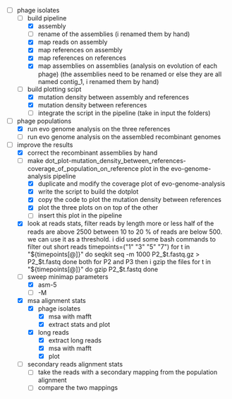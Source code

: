 - [ ] phage isolates
    - [ ] build pipeline
        - [x] assembly
        - [ ] rename of the assemblies (i renamed them by hand)
        - [x] map reads on assembly
        - [x] map references on assembly
        - [x] map references on references
        - [x] map assemblies on assemblies (analysis on evolution of each phage)
            (the assemblies need to be renamed or else they are all named contig_1, i renamed them by hand)
    - [ ] build plotting scipt
        - [x] mutation density between assembly and references
        - [x] mutation density between references
        - [ ] integrate the script in the pipeline (take in input the folders)
- [ ] phage populations
    - [x] run evo genome analysis on the three references
    - [ ] run evo genome analysis on the assembled recombinant genomes
- [ ] improve the results
    - [x] correct the recombinant assemblies by hand
    - [ ] make dot_plot-mutation_density_between_references-coverage_of_population_on_reference plot in the evo-genome-analysis pipeline
        - [x] duplicate and modify the coverage plot of evo-genome-analysis
        - [x] write the script to build the dotplot
        - [x] copy the code to plot the mutation density between references
        - [x] plot the three plots on on top of the other
        - [ ] insert this plot in the pipeline
    - [x] look at reads stats, filter reads by length
        more or less half of the reads are above 2500
        between 10 to 20 % of reads are below 500. we can use it as a threshold.
        i did used some bash commands to filter out short reads
        timepoints=("1" "3" "5" "7")
        for t in "${timepoints[@]}"
        do
        seqkit seq -m 1000 P2_$t.fastq.gz > P2_$t.fastq
        done
        both for P2 and P3
        then i gzip the files
        for t in "${timepoints[@]}"
        do
        gzip P2_$t.fastq
        done
    - [ ] sweep minimap parameters
        - [x] asm-5
        - [ ] -M
    - [x] msa alignment stats
        - [x] phage isolates
            - [x] msa with mafft
            - [x] extract stats and plot
        - [x] long reads
            - [x] extract long reads
            - [x] msa with mafft
            - [x] plot
    - [ ] secondary reads alignment stats
        - [ ] take the reads with a secondary mapping from the population alignment
        - [ ] compare the two mappings
